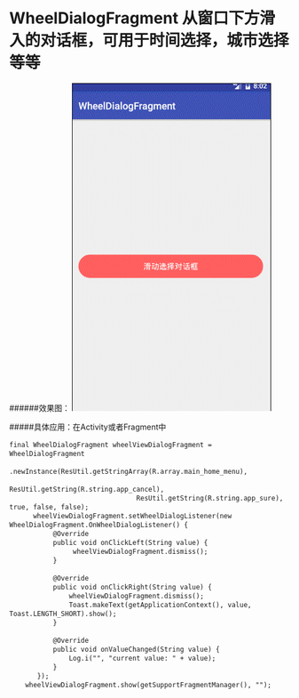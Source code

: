 # WheelDialogFragment 从窗口下方滑入的对话框，可用于时间选择，城市选择等等
######效果图：
![image](https://github.com/GitPhoenix/WheelDialogFragment/blob/master/screen/wheelDialog.gif)

#####具体应用：在Activity或者Fragment中
```
final WheelDialogFragment wheelViewDialogFragment = WheelDialogFragment
             .newInstance(ResUtil.getStringArray(R.array.main_home_menu),
                                ResUtil.getString(R.string.app_cancel),
                                ResUtil.getString(R.string.app_sure), true, false, false);
      wheelViewDialogFragment.setWheelDialogListener(new WheelDialogFragment.OnWheelDialogListener() {
           @Override
           public void onClickLeft(String value) {
                wheelViewDialogFragment.dismiss();
           }

           @Override
           public void onClickRight(String value) {
               wheelViewDialogFragment.dismiss();                       
               Toast.makeText(getApplicationContext(), value, Toast.LENGTH_SHORT).show();
           }

           @Override
           public void onValueChanged(String value) {
               Log.i("", "current value: " + value);
           }
       });
    wheelViewDialogFragment.show(getSupportFragmentManager(), "");
```
